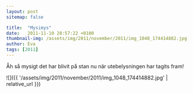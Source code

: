 ```yaml
---
layout: post
sitemap: false

title:  "Mysimys"
date:   2011-11-10 20:57:22 +0100
thumbnail-img: /assets/img/2011/november/2011/img_1048_174414882.jpg
author: Eva
tags: [2011]
---
```








Åh så mysigt det har blivit på stan nu när utebelysningen har tagits fram!

![]({{ '/assets/img/2011/november/2011/img_1048_174414882.jpg'  | relative_url }})


